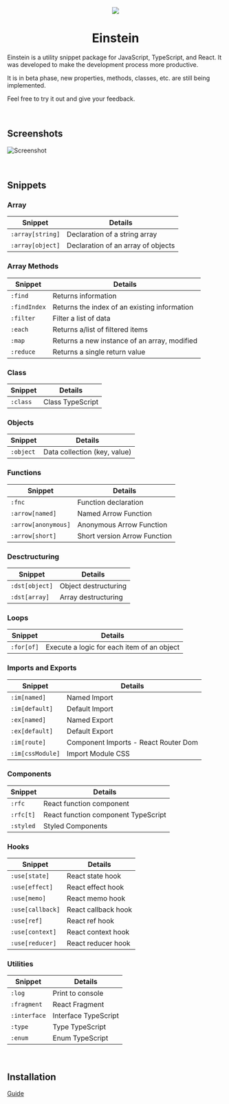 <div align="center">
  <img src="https://i.imgur.com/QDEFVe6.png" />
  <h1>Einstein</h1>
</div>

Einstein is a utility snippet package for JavaScript, TypeScript, and React. It was developed to make the development process more productive.

It is in beta phase, new properties, methods, classes, etc. are still being implemented.

Feel free to try it out and give your feedback.

<br>

## Screenshots

![Screenshot](https://i.imgur.com/8T727aa.png)

<br />

## Snippets

### Array

| Snippet             | Details                                      |
| ------------------- | -------------------------------------------- |
| `:array[string]`    | Declaration of a string array                |
| `:array[object]`    | Declaration of an array of objects           |


### Array Methods

| Snippet             | Details                                      |
| ------------------- | -------------------------------------------- |
| `:find`             | Returns information                          |
| `:findIndex`        | Returns the index of an existing information |
| `:filter`           | Filter a list of data                        |
| `:each`             | Returns a/list of filtered items             |
| `:map`              | Returns a new instance of an array, modified |
| `:reduce`           | Returns a single return value                |

### Class

| Snippet             | Details                                      |
| ------------------- | -------------------------------------------- |
| `:class`            | Class TypeScript                             |

### Objects

| Snippet             | Details                                      |
| ------------------- | -------------------------------------------- |
| `:object`           | Data collection (key, value)                 |


### Functions

| Snippet             | Details                                      |
| ------------------- | -------------------------------------------- |
| `:fnc`              | Function declaration                         |
| `:arrow[named]`     | Named Arrow Function                         |
| `:arrow[anonymous]` | Anonymous Arrow Function                     |
| `:arrow[short]`     | Short version Arrow Function                 |


### Desctructuring

| Snippet             | Details                                      |
| ------------------- | -------------------------------------------- |
| `:dst[object]`      | Object destructuring                         |
| `:dst[array]`       | Array destructuring                          |


### Loops

| Snippet             | Details                                      |
| ------------------- | -------------------------------------------- |
| `:for[of]`          | Execute a logic for each item of an object   |


### Imports and Exports

| Snippet             | Details                                      |
| ------------------- | -------------------------------------------- |
| `:im[named]`        | Named Import                                 |
| `:im[default]`      | Default Import                               |
| `:ex[named]`        | Named Export                                 |
| `:ex[default]`      | Default Export                               |
| `:im[route]`        | Component Imports - React Router Dom         |
| `:im[cssModule]`    | Import Module CSS                            |


### Components

| Snippet             | Details                                      |
| ------------------- | -------------------------------------------- |
| `:rfc`              | React function component                     |
| `:rfc[t]`           | React function component TypeScript          |
| `:styled`           | Styled Components                            |


### Hooks

| Snippet             | Details                                      |
| ------------------- | -------------------------------------------- |
| `:use[state]`       | React state hook                             |
| `:use[effect]`      | React effect hook                            |
| `:use[memo]`        | React memo hook                              |
| `:use[callback]`    | React callback hook                          |
| `:use[ref]`         | React ref hook                               |
| `:use[context]`      | React context hook                           |
| `:use[reducer]`     | React reducer hook                           |


### Utilities

| Snippet             | Details                                      |
| ------------------- | -------------------------------------------- |
| `:log`              | Print to console                             |
| `:fragment`         | React Fragment                               |
| `:interface`        | Interface TypeScript                         |
| `:type`             | Type TypeScript                              |
| `:enum`             | Enum TypeScript                              |

<br />

## Installation
[Guide](./install.md)